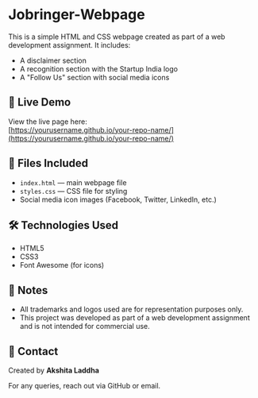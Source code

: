 # Jobringer-Webpage

This is a simple HTML and CSS webpage created as part of a web development assignment. It includes:

- A disclaimer section
- A recognition section with the Startup India logo
- A "Follow Us" section with social media icons

## 🔗 Live Demo

View the live page here:  
[https://yourusername.github.io/your-repo-name/](https://yourusername.github.io/your-repo-name/)

## 📁 Files Included

- `index.html` — main webpage file
- `styles.css` — CSS file for styling
- Social media icon images (Facebook, Twitter, LinkedIn, etc.)

## 🛠️ Technologies Used

- HTML5
- CSS3
- Font Awesome (for icons)

## 📌 Notes

- All trademarks and logos used are for representation purposes only.
- This project was developed as part of a web development assignment and is not intended for commercial use.

## 📧 Contact

Created by **Akshita Laddha**

For any queries, reach out via GitHub or email.
